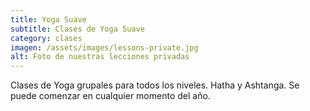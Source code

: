 ```yaml
---
title: Yoga Suave
subtitle: Clases de Yoga Suave
category: clases
imagen: /assets/images/lessons-private.jpg
alt: Foto de nuestras lecciones privadas
---
```

Clases de Yoga grupales para todos los niveles. Hatha y Ashtanga. Se puede comenzar en cualquier momento del año.
